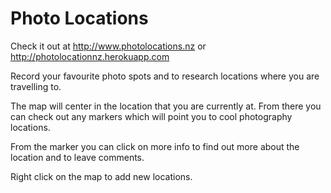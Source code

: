 # Photo Locations

Check it out at http://www.photolocations.nz or http://photolocationnz.herokuapp.com

Record your favourite photo spots and to research locations where you are travelling to.

The map will center in the location that you are currently at. From there you can check out any markers which will point you to cool photography locations.

From the marker you can click on more info to find out more about the location and to leave comments.

Right click on the map to add new locations.
